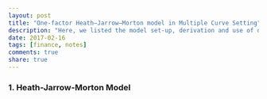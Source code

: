 ```yaml
---
layout: post
title: "One-factor Heath–Jarrow–Morton model in Multiple Curve Setting"
description: "Here, we listed the model set-up, derivation and use of derivatives pricing in the setting of multiple curves. The pricing methodology includes pricing caplet/floorlet, European swaption, Bermudan swaption, CMS."
date: 2017-02-16
tags: [finance, notes]
comments: true
share: true
---
```


### 1. Heath-Jarrow-Morton Model
